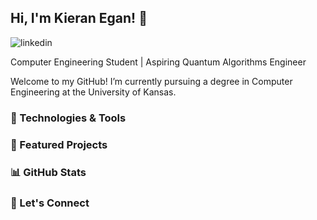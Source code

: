 ## Hi, I'm Kieran Egan! 👋

![linkedin](https://img.shields.io/badge/Linkedin-0e76a8?style=for-the-badge&logo=Linkedin&logoColor=white)

Computer Engineering Student | Aspiring Quantum Algorithms Engineer

Welcome to my GitHub! I’m currently pursuing a degree in Computer Engineering at the University of Kansas.

### 🔧 Technologies & Tools

### 🚀 Featured Projects

### 📊 GitHub Stats

### 🤝 Let's Connect

